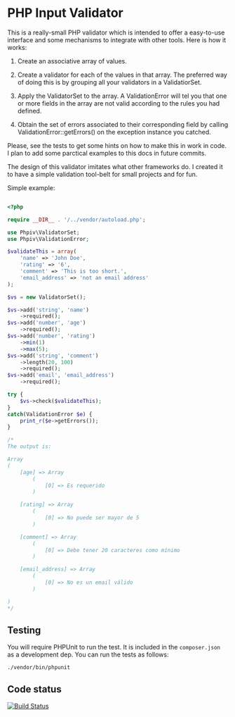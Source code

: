 
# PHP Input Validator

This is a really-small PHP validator which is intended to offer a easy-to-use
interface and some mechanisms to integrate with other tools. Here is how it
works:

  1. Create an associative array of values.

  2. Create a validator for each of the values in that array. The preferred way
  of doing this is by grouping all your validators in a ValidatiorSet.

  3. Apply the ValidatorSet to the array. A ValidationError will tel you that
  one or more fields in the array are not valid according to the rules you had
  defined.

  4. Obtain the set of errors associated to their corresponding field by
  calling ValidationError::getErrors() on the exception instance you catched.

Please, see the tests to get some hints on how to make this in work in code.
I plan to add some parctical examples to this docs in future commits.

The design of this validator imitates what other frameworks do. I created it to
have a simple validation tool-belt for small projects and for fun.

Simple example:

```php

<?php

require __DIR__ . '/../vendor/autoload.php';

use Phpiv\ValidatorSet;
use Phpiv\ValidationError;

$validateThis = array(
    'name' => 'John Doe',
    'rating' => '6',
    'comment' => 'This is too short.',
    'email_address' => 'not an email address'
);

$vs = new ValidatorSet();

$vs->add('string', 'name')
    ->required();
$vs->add('number', 'age')
    ->required();
$vs->add('number', 'rating')
    ->min(1)
    ->max(5);
$vs->add('string', 'comment')
    ->length(20, 100)
    ->required();
$vs->add('email', 'email_address')
    ->required();

try {
    $vs->check($validateThis);
}
catch(ValidationError $e) {
    print_r($e->getErrors());
}

/*
The output is:

Array
(
    [age] => Array
        (
            [0] => Es requerido
        )

    [rating] => Array
        (
            [0] => No puede ser mayor de 5
        )

    [comment] => Array
        (
            [0] => Debe tener 20 caracteres como mínimo
        )

    [email_address] => Array
        (
            [0] => No es un email válido
        )

)
*/
```

## Testing

You will require PHPUnit to run the test. It is included in the `composer.json`
as a development dep. You can run the tests as follows:

    ./vendor/bin/phpunit

## Code status

[![Build Status](https://travis-ci.org/seorc/phpiv.svg?branch=master)](https://travis-ci.org/seorc/phpiv)
